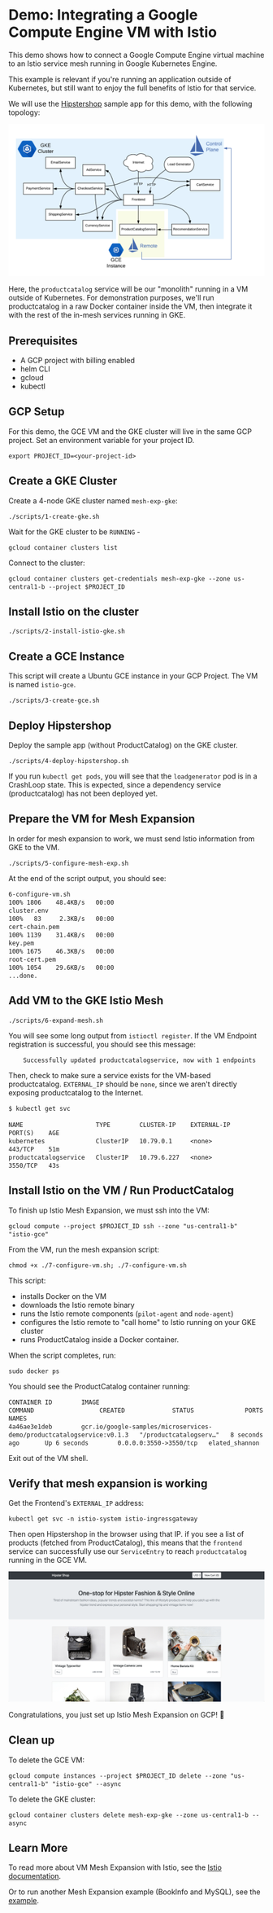 # Demo: Integrating a Google Compute Engine VM with Istio

This demo shows how to connect a Google Compute Engine virtual machine to an Istio service
mesh running in Google Kubernetes Engine.

This example is relevant if you're running an application outside
of Kubernetes, but still want to enjoy the full benefits of Istio for that service.

We will use the [Hipstershop](https://github.com/GoogleCloudPlatform/microservices-demo) sample app for this demo, with the following topology:

![screenshot](screenshots/topology.png)

Here, the `productcatalog` service will be our "monolith" running in a VM outside of
Kubernetes. For demonstration purposes, we'll run productcatalog in a raw Docker container
inside the VM, then integrate it with the rest of the in-mesh services running in GKE.

## Prerequisites

- A GCP project with billing enabled
- helm CLI
- gcloud
- kubectl


## GCP Setup

For this demo, the GCE VM and the GKE cluster will live in the same GCP project. Set an
environment variable for your project ID.


```
export PROJECT_ID=<your-project-id>
```

## Create a GKE Cluster

Create a 4-node GKE cluster named `mesh-exp-gke`:

```
./scripts/1-create-gke.sh
```

Wait for the GKE cluster to be `RUNNING` -

```
gcloud container clusters list
```

Connect to the cluster:

```
gcloud container clusters get-credentials mesh-exp-gke --zone us-central1-b --project $PROJECT_ID
```

## Install Istio on the cluster

```
./scripts/2-install-istio-gke.sh
```

## Create a GCE Instance

This script will create a Ubuntu GCE instance in your GCP Project. The VM is named `istio-gce`.

```
./scripts/3-create-gce.sh
```

## Deploy Hipstershop

Deploy the sample app (without ProductCatalog) on the GKE cluster.

```
./scripts/4-deploy-hipstershop.sh
```

If you run `kubectl get pods`, you will see that the `loadgenerator` pod is in a CrashLoop state. This is expected, since a dependency service (productcatalog) has not been deployed yet.

## Prepare the VM for Mesh Expansion

In order for mesh expansion to work, we must send Istio information from GKE to the VM.

```
./scripts/5-configure-mesh-exp.sh
```

At the end of the script output, you should see:

```
6-configure-vm.sh                                                    100% 1806    48.4KB/s   00:00
cluster.env                                                          100%   83     2.3KB/s   00:00
cert-chain.pem                                                       100% 1139    31.4KB/s   00:00
key.pem                                                              100% 1675    46.3KB/s   00:00
root-cert.pem                                                        100% 1054    29.6KB/s   00:00
...done.
```

## Add VM to the GKE Istio Mesh

```
./scripts/6-expand-mesh.sh
```

You will see some long output from `istioctl register`. If the VM Endpoint registration
is successful, you should see this message:

```
	Successfully updated productcatalogservice, now with 1 endpoints
```

Then, check to make sure a service exists for the VM-based productcatalog.
`EXTERNAL_IP` should be `none`, since we aren't directly exposing productcatalog to the Internet.

```
$ kubectl get svc

NAME                    TYPE        CLUSTER-IP    EXTERNAL-IP   PORT(S)    AGE
kubernetes              ClusterIP   10.79.0.1     <none>        443/TCP    51m
productcatalogservice   ClusterIP   10.79.6.227   <none>        3550/TCP   43s
```

## Install Istio on the VM / Run ProductCatalog

To finish up Istio Mesh Expansion, we must ssh into the VM:

```
gcloud compute --project $PROJECT_ID ssh --zone "us-central1-b" "istio-gce"
```

From the VM, run the mesh expansion script:

```
chmod +x ./7-configure-vm.sh; ./7-configure-vm.sh
```

This script:
- installs Docker on the VM
- downloads the Istio remote binary
- runs the Istio remote components (`pilot-agent` and `node-agent`)
- configures the Istio remote to "call home" to Istio running on your GKE cluster
- runs ProductCatalog inside a Docker container.

When the script completes, run:

```
sudo docker ps
```

You should see the ProductCatalog container running:
```
CONTAINER ID        IMAGE                                                                   COMMAND                  CREATED             STATUS              PORTS                    NAMES
4a46ae3e1deb        gcr.io/google-samples/microservices-demo/productcatalogservice:v0.1.3   "/productcatalogserv…"   8 seconds ago       Up 6 seconds        0.0.0.0:3550->3550/tcp   elated_shannon
```

Exit out of the VM shell.



## Verify that mesh expansion is working

Get the Frontend's `EXTERNAL_IP` address:

```
kubectl get svc -n istio-system istio-ingressgateway
```


Then open Hipstershop in the browser using that IP. if you see a list of products (fetched
from ProductCatalog), this means that the `frontend` service can successfully use our
`ServiceEntry` to reach `productcatalog` running in the GCE VM.

![hipstershop-frontend](screenshots/hipstershop-default.png)

Congratulations, you just set up Istio Mesh Expansion on GCP! 🎉

## Clean up

To delete the GCE VM:

```
gcloud compute instances --project $PROJECT_ID delete --zone "us-central1-b" "istio-gce" --async
```

To delete the GKE cluster:

```
gcloud container clusters delete mesh-exp-gke --zone us-central1-b --async
```


## Learn More

To read more about VM Mesh Expansion with Istio, see the [Istio documentation](https://preliminary.istio.io/docs/setup/kubernetes/additional-setup/mesh-expansion/).

Or to run another Mesh Expansion example (BookInfo and MySQL), see the
[example](https://preliminary.istio.io/docs/examples/integrating-vms/).

